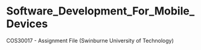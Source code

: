 # Software_Development_For_Mobile_Devices
COS30017 - Assignment File (Swinburne University of Technology) 
